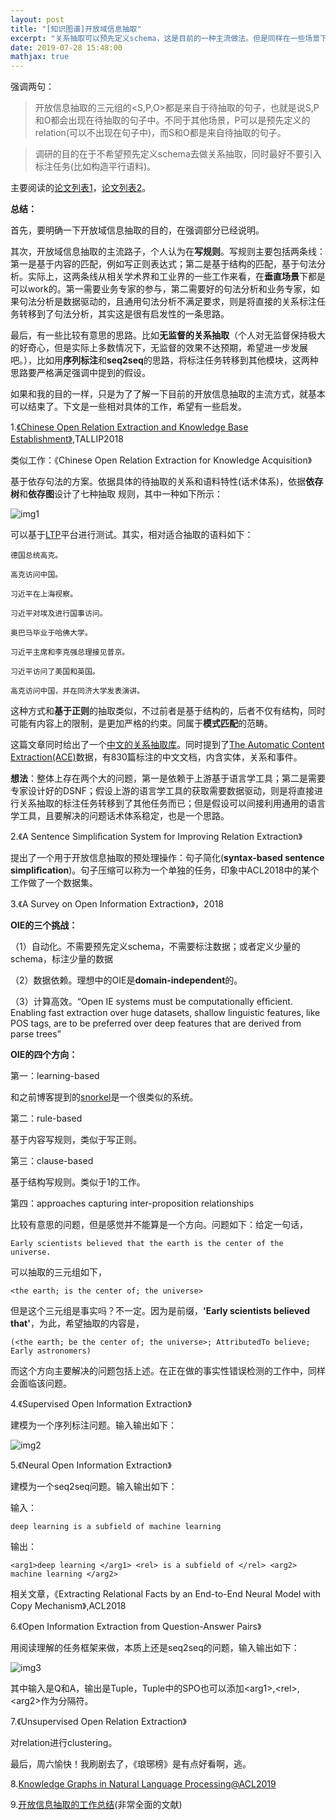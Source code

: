 ```yaml
---
layout: post
title: "[知识图谱]开放域信息抽取"
excerpt: "关系抽取可以预先定义schema，这是目前的一种主流做法。但是同样在一些场景下，可以不预先定义schema，称为开放域信息抽取。在自己之前的工作中，多数做了前者，但是目前的一个工作，可能后者更加符合需求，因此这篇博客主要调研相关工作。"
date: 2019-07-28 15:48:00
mathjax: true
---
```


强调两句：

>开放信息抽取的三元组的\<S,P,O\>都是来自于待抽取的句子，也就是说S,P和O都会出现在待抽取的句子中。不同于其他场景，P可以是预先定义的relation(可以不出现在句子中)，而S和O都是来自待抽取的句子。

>调研的目的在于不希望预先定义schema去做关系抽取，同时最好不要引入标注任务(比如构造平行语料)。

主要阅读的[论文列表1](https://github.com/NPCai/Open-IE-Papers)，[论文列表2](https://aclweb.org/anthology/D14-1201)。


**总结：**

首先，要明确一下开放域信息抽取的目的，在强调部分已经说明。

其次，开放域信息抽取的主流路子，个人认为在**写规则**。写规则主要包括两条线：第一是基于内容的匹配，例如写正则表达式；第二是基于结构的匹配，基于句法分析。实际上，这两条线从相关学术界和工业界的一些工作来看，在**垂直场景**下都是可以work的。第一需要业务专家的参与，第二需要好的句法分析和业务专家，如果句法分析是数据驱动的，且通用句法分析不满足要求，则是将直接的关系标注任务转移到了句法分析，其实这是很有启发性的一条思路。

最后，有一些比较有意思的思路。比如**无监督的关系抽取**（个人对无监督保持极大的好奇心，但是实际上多数情况下，无监督的效果不达预期，希望进一步发展吧。），比如用**序列标注**和**seq2seq**的思路，将标注任务转移到其他模块，这两种思路要严格满足强调中提到的假设。

如果和我的目的一样，只是为了了解一下目前的开放信息抽取的主流方式，就基本可以结束了。下文是一些相对具体的工作，希望有一些启发。

1.[《Chinese Open Relation Extraction and Knowledge Base Establishment》](https://github.com/lemonhu/open-entity-relation-extraction),TALLIP2018

类似工作：《Chinese Open Relation Extraction for Knowledge Acquisition》

基于依存句法的方案。依据具体的待抽取的关系和语料特性(话术体系)，依据**依存树**和**依存图**设计了七种抽取
规则，其中一种如下所示：

![img1](http://wx1.sinaimg.cn/mw690/aba7d18bgy1g5d57xl7iej20k903rdg9.jpg)

可以基于[LTP](http://ltp.ai/demo.html)平台进行测试。其实，相对适合抽取的语料如下：

```
德国总统高克。

高克访问中国。

习近平在上海视察。

习近平对埃及进行国事访问。

奥巴马毕业于哈佛大学。

习近平主席和李克强总理接见普京。

习近平访问了美国和英国。

高克访问中国，并在同济大学发表演讲。
```

这种方式和**基于正则**的抽取类似，不过前者是基于结构的，后者不仅有结构，同时可能有内容上的限制，是更加严格的约束。同属于**模式匹配**的范畴。

这篇文章同时给出了一个[中文的关系抽取库](https://github.com/TJUNLP/COER)。同时提到了[The Automatic Content Extraction(ACE)](https://www.ldc.upenn.edu/collaborations/past-projects/ace/annotation-tasks-and-specifications)数据，有830篇标注的中文文档，内含实体，关系和事件。

**想法**：整体上存在两个大的问题，第一是依赖于上游基于语言学工具；第二是需要专家设计好的DSNF；假设上游的语言学工具的获取需要数据驱动，则是将直接进行关系抽取的标注任务转移到了其他任务而已；但是假设可以间接利用通用的语言学工具，且要解决的问题话术体系稳定，也是一个思路。

2.《A Sentence Simpliﬁcation System for Improving Relation Extraction》

提出了一个用于开放信息抽取的预处理操作：句子简化(**syntax-based sentence simpliﬁcation**)。句子压缩可以称为一个单独的任务，印象中ACL2018中的某个工作做了一个数据集。

3.《A Survey on Open Information Extraction》，2018

**OIE的三个挑战：**

（1）自动化。不需要预先定义schema，不需要标注数据；或者定义少量的schema，标注少量的数据

（2）数据依赖。理想中的OIE是**domain-independent**的。

（3）计算高效。“Open IE systems must be computationally efﬁcient. Enabling fast extraction over huge datasets, shallow linguistic features, like POS tags, are to be preferred over deep features that are derived from parse trees”


**OIE的四个方向：**

第一：learning-based

和之前博客提到的[snorkel](https://zhpmatrix.github.io/2019/06/05/snorkel/)是一个很类似的系统。

第二：rule-based

基于内容写规则，类似于写正则。

第三：clause-based

基于结构写规则。类似于1的工作。

第四：approaches capturing inter-proposition relationships

比较有意思的问题，但是感觉并不能算是一个方向。问题如下：给定一句话，

	Early scientists believed that the earth is the center of the universe.

可以抽取的三元组如下，

	<the earth; is the center of; the universe>
	
但是这个三元组是事实吗？不一定。因为是前缀，**'Early scientists believed that'**，为此，希望抽取的内容是，

	(<the earth; be the center of; the universe>; AttributedTo believe; Early astronomers)
	
而这个方向主要解决的问题包括上述。在正在做的事实性错误检测的工作中，同样会面临该问题。

4.《Supervised Open Information Extraction》

建模为一个序列标注问题。输入输出如下：

![img2](http://wx4.sinaimg.cn/mw690/aba7d18bgy1g5dif9olm0j20u20aymzv.jpg)


5.《Neural Open Information Extraction》

建模为一个seq2seq问题。输入输出如下：

输入：

	deep learning is a subfield of machine learning

输出：

	<arg1>deep learning </arg1> <rel> is a subfield of </rel> <arg2> machine learning </arg2>
	
相关文章，《Extracting Relational Facts by an End-to-End Neural Model with Copy Mechanism》,ACL2018


6.《Open Information Extraction from Question-Answer Pairs》

用阅读理解的任务框架来做，本质上还是seq2seq的问题，输入输出如下：

![img3](http://wx1.sinaimg.cn/mw690/aba7d18bgy1g5dincsh3lj20hm07dta0.jpg)

其中输入是Q和A，输出是Tuple，Tuple中的SPO也可以添加\<arg1>,\<rel>,\<arg2>作为分隔符。

7.《Unsupervised Open Relation Extraction》

对relation进行clustering。

最后，周六愉快！我刷剧去了，《琅琊榜》是有点好看啊，逃。

8.[Knowledge Graphs in Natural Language Processing@ACL2019](https://medium.com/@mgalkin/knowledge-graphs-in-natural-language-processing-acl-2019-7a14eb20fce8)

9.[开放信息抽取的工作总结](https://github.com/gkiril/oie-resources#oie-systems-for-chinese-language)(非常全面的文献)





